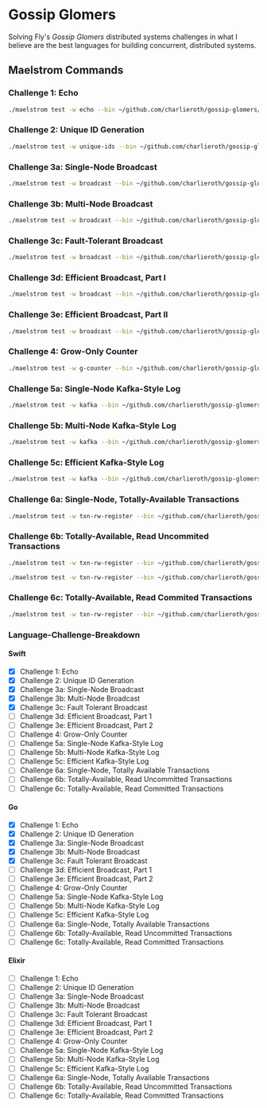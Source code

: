 # Gossip Glomers

Solving Fly's _Gossip Glomers_ distributed systems challenges in what I believe are the best
languages for building concurrent, distributed systems.

## Maelstrom Commands

### Challenge 1: Echo

```bash
./maelstrom test -w echo --bin ~/github.com/charlieroth/gossip-glomers/fly-dist-go/bin/echo --node-count 1 --time-limit 10
```

### Challenge 2: Unique ID Generation

```bash
./maelstrom test -w unique-ids --bin ~/github.com/charlieroth/gossip-glomers/fly-dist-go/bin/echo --time-limit 30 --rate 1000 --node-count 3 --availability total --nemesis partition
```

### Challenge 3a: Single-Node Broadcast

```bash
./maelstrom test -w broadcast --bin ~/github.com/charlieroth/gossip-glomers/fly-dist-go/bin/single-node-broadcast --node-count 1 --time-limit 20 --rate 10
```

### Challenge 3b: Multi-Node Broadcast

```bash
./maelstrom test -w broadcast --bin ~/github.com/charlieroth/gossip-glomers/fly-dist-go/bin/multi-node-broadcast --node-count 5 --time-limit 20 --rate 10
```

### Challenge 3c: Fault-Tolerant Broadcast

```bash
./maelstrom test -w broadcast --bin ~/github.com/charlieroth/gossip-glomers/fly-dist-go/bin/fault-tolerant-broadcast --node-count 5 --time-limit 20 --rate 10 --nemesis partition
```

### Challenge 3d: Efficient Broadcast, Part I

```bash
./maelstrom test -w broadcast --bin ~/github.com/charlieroth/gossip-glomers/fly-dist-go/bin/efficient-broadcast-one --node-count 25 --time-limit 20 --rate 100 --latency 100
```

### Challenge 3e: Efficient Broadcast, Part II

```bash
./maelstrom test -w broadcast --bin ~/github.com/charlieroth/gossip-glomers/fly-dist-go/bin/efficient-broadcast-two --node-count 25 --time-limit 20 --rate 100 --latency 100
```

### Challenge 4: Grow-Only Counter

```bash
./maelstrom test -w g-counter --bin ~/github.com/charlieroth/gossip-glomers/fly-dist-go/bin/gcounter --node-count 3 --rate 100 --time-limit 20 --nemesis partition
```

### Challenge 5a: Single-Node Kafka-Style Log

```bash
./maelstrom test -w kafka --bin ~/github.com/charlieroth/gossip-glomers/fly-dist-go/bin/single-node-kafka --node-count 1 --concurrency 2n --time-limit 20 --rate 1000
```

### Challenge 5b: Multi-Node Kafka-Style Log

```bash
./maelstrom test -w kafka --bin ~/github.com/charlieroth/gossip-glomers/fly-dist-go/bin/multi-node-kafka --node-count 2 --concurrency 2n --time-limit 20 --rate 1000
```

### Challenge 5c: Efficient Kafka-Style Log

```bash
./maelstrom test -w kafka --bin ~/github.com/charlieroth/gossip-glomers/fly-dist-go/bin/efficient-kafka --node-count 2 --concurrency 2n --time-limit 20 --rate 1000
```

### Challenge 6a: Single-Node, Totally-Available Transactions

```bash
./maelstrom test -w txn-rw-register --bin ~/github.com/charlieroth/gossip-glomers/fly-dist-go/bin/single-node-txn --node-count 1 --time-limit 20 --rate 1000 --concurrency 2n --consistency-models read-uncommitted --availability total
```

### Challenge 6b: Totally-Available, Read Uncommited Transactions

```bash
./maelstrom test -w txn-rw-register --bin ~/github.com/charlieroth/gossip-glomers/fly-dist-go/bin/read-uncommitted-txn --node-count 2 --concurrency 2n --time-limit 20 --rate 1000 --consistency-models read-uncommitted

./maelstrom test -w txn-rw-register --bin ~/github.com/charlieroth/gossip-glomers/fly-dist-go/bin/read-uncommitted-txn --node-count 2 --concurrency 2n --time-limit 20 --rate 1000 --consistency-models read-uncommitted --availability total --nemesis partition
```

### Challenge 6c: Totally-Available, Read Commited Transactions

```bash
./maelstrom test -w txn-rw-register --bin ~/github.com/charlieroth/gossip-glomers/fly-dist-go/bin/read-committed-txn --node-count 2 --concurrency 2n --time-limit 20 --rate 1000 --consistency-models read-committed --availability total –-nemesis partition
```

### Language-Challenge-Breakdown

#### Swift

- [x] Challenge 1: Echo
- [x] Challenge 2: Unique ID Generation
- [x] Challenge 3a: Single-Node Broadcast
- [x] Challenge 3b: Multi-Node Broadcast
- [x] Challenge 3c: Fault Tolerant Broadcast
- [ ] Challenge 3d: Efficient Broadcast, Part 1
- [ ] Challenge 3e: Efficient Broadcast, Part 2
- [ ] Challenge 4: Grow-Only Counter
- [ ] Challenge 5a: Single-Node Kafka-Style Log
- [ ] Challenge 5b: Multi-Node Kafka-Style Log
- [ ] Challenge 5c: Efficient Kafka-Style Log
- [ ] Challenge 6a: Single-Node, Totally Available Transactions
- [ ] Challenge 6b: Totally-Available, Read Uncommitted Transactions
- [ ] Challenge 6c: Totally-Available, Read Committed Transactions

#### Go

- [x] Challenge 1: Echo
- [x] Challenge 2: Unique ID Generation
- [x] Challenge 3a: Single-Node Broadcast
- [x] Challenge 3b: Multi-Node Broadcast
- [x] Challenge 3c: Fault Tolerant Broadcast
- [ ] Challenge 3d: Efficient Broadcast, Part 1
- [ ] Challenge 3e: Efficient Broadcast, Part 2
- [ ] Challenge 4: Grow-Only Counter
- [ ] Challenge 5a: Single-Node Kafka-Style Log
- [ ] Challenge 5b: Multi-Node Kafka-Style Log
- [ ] Challenge 5c: Efficient Kafka-Style Log
- [ ] Challenge 6a: Single-Node, Totally Available Transactions
- [ ] Challenge 6b: Totally-Available, Read Uncommitted Transactions
- [ ] Challenge 6c: Totally-Available, Read Committed Transactions

#### Elixir

- [ ] Challenge 1: Echo
- [ ] Challenge 2: Unique ID Generation
- [ ] Challenge 3a: Single-Node Broadcast
- [ ] Challenge 3b: Multi-Node Broadcast
- [ ] Challenge 3c: Fault Tolerant Broadcast
- [ ] Challenge 3d: Efficient Broadcast, Part 1
- [ ] Challenge 3e: Efficient Broadcast, Part 2
- [ ] Challenge 4: Grow-Only Counter
- [ ] Challenge 5a: Single-Node Kafka-Style Log
- [ ] Challenge 5b: Multi-Node Kafka-Style Log
- [ ] Challenge 5c: Efficient Kafka-Style Log
- [ ] Challenge 6a: Single-Node, Totally Available Transactions
- [ ] Challenge 6b: Totally-Available, Read Uncommitted Transactions
- [ ] Challenge 6c: Totally-Available, Read Committed Transactions
